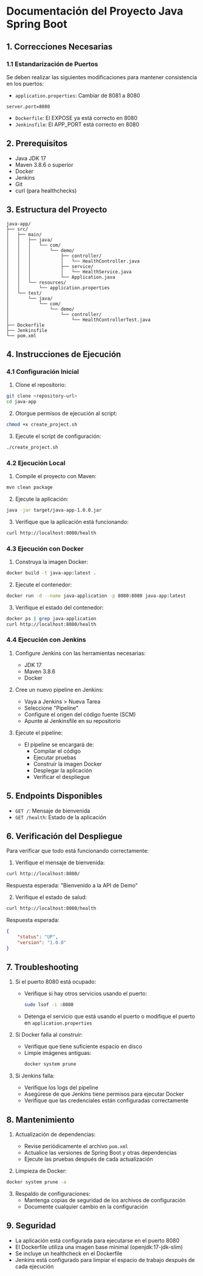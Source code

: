 # Documentación del Proyecto Java Spring Boot

## 1. Correcciones Necesarias

### 1.1 Estandarización de Puertos
Se deben realizar las siguientes modificaciones para mantener consistencia en los puertos:

- `application.properties`: Cambiar de 8081 a 8080
```properties
server.port=8080
```

- `Dockerfile`: El EXPOSE ya está correcto en 8080
- `Jenkinsfile`: El APP_PORT está correcto en 8080

## 2. Prerequisitos

- Java JDK 17
- Maven 3.8.6 o superior
- Docker
- Jenkins
- Git
- curl (para healthchecks)

## 3. Estructura del Proyecto

```
java-app/
├── src/
│   ├── main/
│   │   ├── java/
│   │   │   └── com/
│   │   │       └── demo/
│   │   │           ├── controller/
│   │   │           │   └── HealthController.java
│   │   │           ├── service/
│   │   │           │   └── HealthService.java
│   │   │           └── Application.java
│   │   └── resources/
│   │       └── application.properties
│   └── test/
│       └── java/
│           └── com/
│               └── demo/
│                   └── controller/
│                       └── HealthControllerTest.java
├── Dockerfile
├── Jenkinsfile
└── pom.xml
```

## 4. Instrucciones de Ejecución

### 4.1 Configuración Inicial

1. Clone el repositorio:
```bash
git clone <repository-url>
cd java-app
```

2. Otorgue permisos de ejecución al script:
```bash
chmod +x create_project.sh
```

3. Ejecute el script de configuración:
```bash
./create_project.sh
```

### 4.2 Ejecución Local

1. Compile el proyecto con Maven:
```bash
mvn clean package
```

2. Ejecute la aplicación:
```bash
java -jar target/java-app-1.0.0.jar
```

3. Verifique que la aplicación está funcionando:
```bash
curl http://localhost:8080/health
```

### 4.3 Ejecución con Docker

1. Construya la imagen Docker:
```bash
docker build -t java-app:latest .
```

2. Ejecute el contenedor:
```bash
docker run -d --name java-application -p 8080:8080 java-app:latest
```

3. Verifique el estado del contenedor:
```bash
docker ps | grep java-application
curl http://localhost:8080/health
```

### 4.4 Ejecución con Jenkins

1. Configure Jenkins con las herramientas necesarias:
   - JDK 17
   - Maven 3.8.6
   - Docker

2. Cree un nuevo pipeline en Jenkins:
   - Vaya a Jenkins > Nueva Tarea
   - Seleccione "Pipeline"
   - Configure el origen del código fuente (SCM)
   - Apunte al Jenkinsfile en su repositorio

3. Ejecute el pipeline:
   - El pipeline se encargará de:
     - Compilar el código
     - Ejecutar pruebas
     - Construir la imagen Docker
     - Desplegar la aplicación
     - Verificar el despliegue

## 5. Endpoints Disponibles

- `GET /`: Mensaje de bienvenida
- `GET /health`: Estado de la aplicación

## 6. Verificación del Despliegue

Para verificar que todo está funcionando correctamente:

1. Verifique el mensaje de bienvenida:
```bash
curl http://localhost:8080/
```
Respuesta esperada: "Bienvenido a la API de Demo"

2. Verifique el estado de salud:
```bash
curl http://localhost:8080/health
```
Respuesta esperada:
```json
{
    "status": "UP",
    "version": "1.0.0"
}
```

## 7. Troubleshooting

1. Si el puerto 8080 está ocupado:
   - Verifique si hay otros servicios usando el puerto:
     ```bash
     sudo lsof -i :8080
     ```
   - Detenga el servicio que está usando el puerto o modifique el puerto en `application.properties`

2. Si Docker falla al construir:
   - Verifique que tiene suficiente espacio en disco
   - Limpie imágenes antiguas:
     ```bash
     docker system prune
     ```

3. Si Jenkins falla:
   - Verifique los logs del pipeline
   - Asegúrese de que Jenkins tiene permisos para ejecutar Docker
   - Verifique que las credenciales están configuradas correctamente

## 8. Mantenimiento

1. Actualización de dependencias:
   - Revise periódicamente el archivo `pom.xml`
   - Actualice las versiones de Spring Boot y otras dependencias
   - Ejecute las pruebas después de cada actualización

2. Limpieza de Docker:
```bash
docker system prune -a
```

3. Respaldo de configuraciones:
   - Mantenga copias de seguridad de los archivos de configuración
   - Documente cualquier cambio en la configuración

## 9. Seguridad

- La aplicación está configurada para ejecutarse en el puerto 8080
- El Dockerfile utiliza una imagen base minimal (openjdk:17-jdk-slim)
- Se incluye un healthcheck en el Dockerfile
- Jenkins está configurado para limpiar el espacio de trabajo después de cada ejecución
